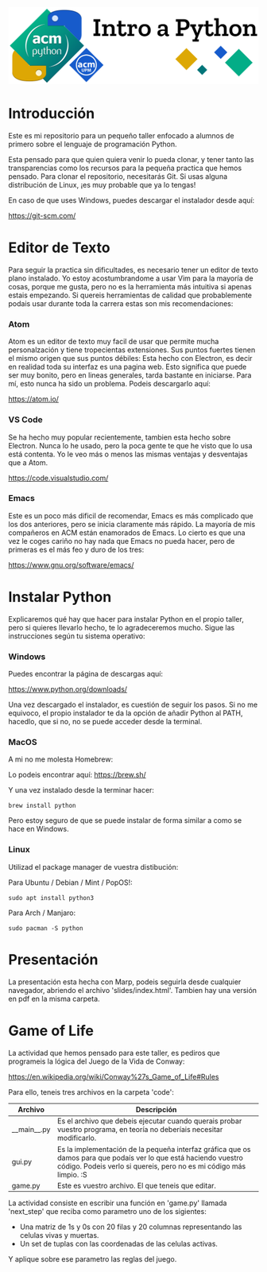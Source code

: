 ![Python Sig Intro Logo](./slides/img/banner.svg)

# Introducción
Este es mi repositorio para un pequeño taller enfocado a alumnos de primero sobre el lenguaje de programación Python.

Esta pensado para que quien quiera venir lo pueda clonar, y tener tanto las transparencias como los recursos para la pequeña practica que hemos pensado.
Para clonar el repositorio, necesitarás Git. Si usas alguna distribución de Linux, ¡es muy probable que ya lo tengas!

En caso de que uses Windows, puedes descargar el instalador desde aquí:

https://git-scm.com/

# Editor de Texto
Para seguir la practica sin dificultades, es necesario tener un editor de texto plano instalado. Yo estoy acostumbrandome a usar Vim para la mayoría de cosas, porque me gusta, pero no es la herramienta más intuitiva si apenas estais empezando. Si quereis herramientas de calidad que probablemente podais usar durante toda la carrera estas son mis recomendaciones:
### Atom
Atom es un editor de texto muy facil de usar que permite mucha personalzación y tiene tropecientas extensiones. Sus puntos fuertes tienen el mismo origen que sus puntos débiles: Esta hecho con Electron, es decir en realidad toda su interfaz es una pagina web. Esto significa que puede ser muy bonito, pero en lineas generales, tarda bastante en iniciarse. Para mí, esto nunca ha sido un problema. Podeis descargarlo aquí:

https://atom.io/
### VS Code
Se ha hecho muy popular recientemente, tambien esta hecho sobre Electron. Nunca lo he usado, pero la poca gente te que he visto que lo usa está contenta. Yo le veo más o menos las mismas ventajas y desventajas que a Atom.

https://code.visualstudio.com/
### Emacs
Este es un poco más dificil de recomendar, Emacs es más complicado que los dos anteriores, pero se inicia claramente más rápido. La mayoría de mis compañeros en ACM están enamorados de Emacs. Lo cierto es que una vez le coges cariño no hay nada que Emacs no pueda hacer, pero de primeras es el más feo y duro de los tres:

https://www.gnu.org/software/emacs/

# Instalar Python
Explicaremos qué hay que hacer para instalar Python en el propio taller, pero si quieres llevarlo hecho, te lo agradeceremos mucho. Sigue las instrucciones según tu sistema operativo:
### Windows
Puedes encontrar la página de descargas aquí:

https://www.python.org/downloads/

Una vez descargado el instalador, es cuestión de seguir los pasos. Si no me equivoco, el propio instalador te da la opción de añadir Python al PATH, hacedlo, que si no, no se puede acceder desde la terminal.
### MacOS
A mi no me molesta Homebrew:

Lo podeis encontrar aquí: https://brew.sh/

Y una vez instalado desde la terminar hacer:
```
brew install python
```
Pero estoy seguro de que se puede instalar de forma similar a como se hace en Windows.
### Linux
Utilizad el package manager de vuestra distibución:

Para Ubuntu / Debian / Mint / PopOS!:
```
sudo apt install python3
```
Para Arch / Manjaro:
```
sudo pacman -S python
```

# Presentación
La presentación esta hecha con Marp, podeis seguirla desde cualquier navegador, abriendo el archivo 'slides/index.html'. Tambien hay una versión en pdf en la misma carpeta.

# Game of Life
La actividad que hemos pensado para este taller, es pediros que programeis la lógica del Juego de la Vida de Conway:

https://en.wikipedia.org/wiki/Conway%27s_Game_of_Life#Rules

Para ello, teneis tres archivos en la carpeta 'code':

Archivo | Descripción
------- | -----------
\_\_main\_\_.py | Es el archivo que debeis ejecutar cuando querais probar vuestro programa, en teoría no deberíais necesitar modificarlo.
gui.py | Es la implementación de la pequeña interfaz gráfica que os damos para que podaís ver lo que está haciendo vuestro código. Podeis verlo si quereis, pero no es mi código más limpio. :S
game.py | Este es vuestro archivo. El que teneis que editar.

La actividad consiste en escribir una función en 'game.py' llamada 'next_step' que reciba como parametro uno de los sigientes:
- Una matriz de 1s y 0s con 20 filas y 20 columnas representando las celulas vivas y muertas.
- Un set de tuplas con las coordenadas de las celulas activas.

Y aplique sobre ese parametro las reglas del juego.
